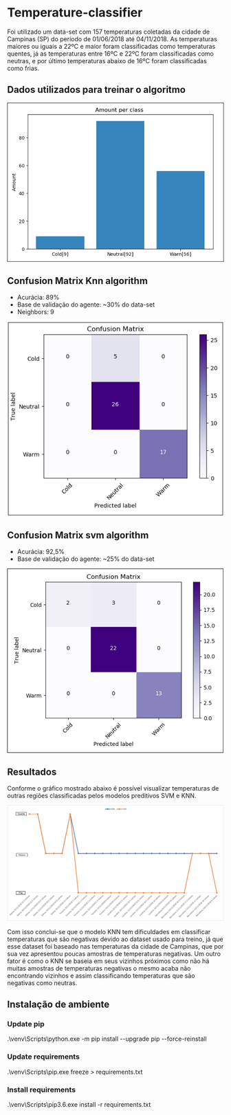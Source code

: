 # Temperature-classifier
Foi utilizado um data-set com 157 temperaturas coletadas da cidade de Campinas (SP) do período de 01/06/2018 até 04/11/2018.
As temperaturas maiores ou iguais a 22ºC e maior foram classificadas como temperaturas quentes, já as temperaturas entre 16ºC e 22ºC foram classificadas como neutras, e por último temperaturas abaixo de 16ºC foram classificadas como frias.

## Dados utilizados para treinar o algoritmo
![Dados utilizados para treinar o algoritmo](./src/resources/images/data-set.PNG)

## Confusion Matrix Knn algorithm
* Acurácia: 89%
* Base de validação do agente: ~30% do data-set
* Neighbors: 9

![Confusion Matrix KNN algorithm](./src/resources/images/confusion-matrix-knn.PNG)

## Confusion Matrix svm algorithm
* Acurácia: 92,5%
* Base de validação do agente: ~25% do data-set

![Confusion Matrix SVM algorithm](./src/resources/images/confusion-matrix-svm.PNG)

## Resultados
Conforme o gráfico mostrado abaixo é possível visualizar temperaturas de outras regiões classificadas pelos modelos preditivos SVM e KNN.

![Confusion Matrix SVM algorithm](./src/resources/images/chart.png)

Com isso conclui-se que o modelo KNN tem dificuldades em classificar temperaturas que são negativas devido ao dataset usado para treino, já que esse dataset foi baseado nas temperaturas da cidade de Campinas, que por sua vez apresentou poucas amostras de temperaturas negativas. Um outro fator é como o KNN se baseia em seus vizinhos próximos como não há muitas amostras de temperaturas negativas o mesmo acaba não encontrando vizinhos e assim classificando temperaturas que são negativas como neutras.

## Instalação de ambiente
### Update pip
.\venv\Scripts\python.exe -m pip install --upgrade pip --force-reinstall

### Update requirements
.\venv\Scripts\pip.exe freeze > requirements.txt

### Install requirements
.\venv\Scripts\pip3.6.exe install -r  requirements.txt
